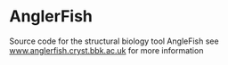 # AnglerFish
Source code for the structural biology tool AngleFish see www.anglerfish.cryst.bbk.ac.uk for more information
